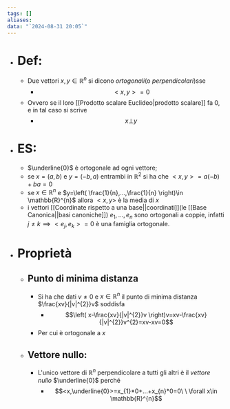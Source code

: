 ```yaml
---
tags: []
aliases: 
data: "`2024-08-31 20:05`"
---
```

- # Def:
	- Due vettori $x,y\in \mathbb{R}^{n}$ si dicono _ortogonali_(o _perpendicolari_)sse
		- $$<x,y>=0$$
	- Ovvero se il loro [[Prodotto scalare Euclideo|prodotto scalare]] fa 0, e in tal caso si scrive 
		- $$x\bot y$$
- #  ES:
	- $\underline{0}$ è ortogonale ad ogni vettore;
	- se $x=(a,b)$ e $y=(-b,a)$ entrambi in $\mathbb{R}^{2}$ si ha che $<x,y>=a(-b)+ba=0$ 
	- se $x\in \mathbb{R}^n$ e $y=\left( \frac{1}{n},...,\frac{1}{n} \right)\in \mathbb{R}^{n}$ allora $<x,y>$ è la media di $x$
	- i vettori [[Coordinate rispetto a una base||coordinati]](le [[Base Canonica||basi canoniche]]) $e_{1},...,e_{n}$ sono ortogonali a coppie, infatti $j\ne k\implies <e_{j},e_{k}>=0$ è una famiglia ortogonale.
- # Proprietà
	- ## Punto di minima distanza
		- Si ha che dati $v\ne 0$ e $x\in \mathbb{R}^{n}$ il punto di minima distanza $\frac{xv}{|v|^{2}}v$ soddisfa
			- $$\left( x-\frac{xv}{|v|^{2}}v \right)v=xv-\frac{xv}{|v|^{2}}v^{2}=xv-xv=0$$
		- Per cui è ortogonale a $x$ 
	- ## Vettore nullo:
		- L'unico vettore di $\mathbb{R}^{n}$ perpendicolare a tutti gli altri è il _vettore nullo_ $\underline{0}$ perché
			- $$<x,\underline{0}>=x_{1}*0+...+x_{n}*0=0\ \ \forall x\in \mathbb{R}^{n}$$